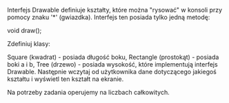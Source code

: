 Interfejs Drawable definiuje kształty, które można "rysować" w konsoli przy pomocy znaku '*' (gwiazdka). Interfejs ten posiada tylko jedną metodę:

void draw();

Zdefiniuj klasy:

Square (kwadrat) - posiada długość boku,
Rectangle (prostokąt) - posiada boki a i b,
Tree (drzewo) - posiada wysokość,
które implementują interfejs Drawable. Następnie wczytaj od użytkownika dane dotyczącego jakiegoś kształtu i wyświetl ten kształt na ekranie.

Na potrzeby zadania operujemy na liczbach całkowitych.